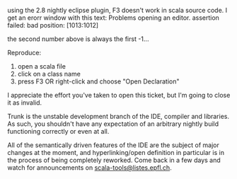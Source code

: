 using the 2.8 nightly eclipse plugin, F3 doesn't work in scala source code. I get an erorr window with this text:
Problems opening an editor.
assertion failed: bad position: [1013:1012]

the second number above is always the first -1...

Reproduce:
1. open a scala file
2. click on a class name
3. press F3 OR right-click and choose "Open Declaration"

I appreciate the effort you've taken to open this ticket, but I'm going to close it as invalid.

Trunk is the unstable development branch of the IDE, compiler and libraries. As such, you shouldn't have any expectation of an arbitrary nightly build functioning correctly or even at all.

All of the semantically driven features of the IDE are the subject of major changes at the moment, and hyperlinking/open definition in particular is in the process of being completely reworked. Come back in a few days and watch for announcements on scala-tools@listes.epfl.ch.
